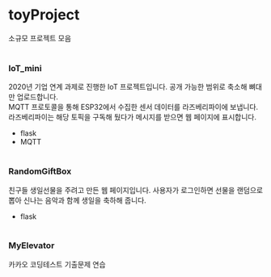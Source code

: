 # toyProject
소규모 프로젝트 모음<br><br>

### IoT_mini
2020년 기업 연계 과제로 진행한 IoT 프로젝트입니다. 공개 가능한 범위로 축소해 뼈대만 업로드합니다.<br>
MQTT 프로토콜을 통해 ESP32에서 수집한 센서 데이터를 라즈베리파이에 보냅니다. 라즈베리파이는 해당 토픽을 구독해 뒀다가 메시지를 받으면 웹 페이지에 표시합니다.
+ flask
+ MQTT
<br><br>


### RandomGiftBox
친구들 생일선물을 주려고 만든 웹 페이지입니다. 사용자가 로그인하면 선물을 랜덤으로 뽑아 신나는 음악과 함께 생일을 축하해 줍니다.
+ flask
<br><br>


### MyElevator
카카오 코딩테스트 기출문제 연습
<br><br>
